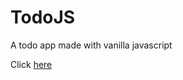 # TodoJS
A todo app made with vanilla javascript

<p>Click <a href="https://todohs.netlify.app/">here</a></p>
